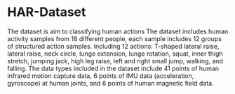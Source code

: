 # HAR-Dataset
The dataset is aim to classifying human actions
The dataset includes human activity samples from 18 different people, each sample includes 12 groups of structured action samples. Including 12 actions: T-shaped lateral raise, lateral raise, neck circle, lunge extension, lunge rotation, squat, inner thigh stretch, jumping jack, high leg raise, left and right small jump, walking, and falling.
The data types included in the dataset include 41 points of human infrared motion capture data, 6 points of IMU data (acceleration, gyroscope) at human joints, and 6 points of human magnetic field data.
